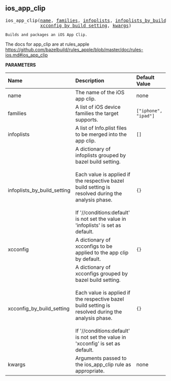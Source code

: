 <!-- Generated with Stardoc: http://skydoc.bazel.build -->



<a id="ios_app_clip"></a>

## ios_app_clip

<pre>
ios_app_clip(<a href="#ios_app_clip-name">name</a>, <a href="#ios_app_clip-families">families</a>, <a href="#ios_app_clip-infoplists">infoplists</a>, <a href="#ios_app_clip-infoplists_by_build_setting">infoplists_by_build_setting</a>, <a href="#ios_app_clip-xcconfig">xcconfig</a>,
             <a href="#ios_app_clip-xcconfig_by_build_setting">xcconfig_by_build_setting</a>, <a href="#ios_app_clip-kwargs">kwargs</a>)
</pre>

    Builds and packages an iOS App Clip.

The docs for app_clip are at rules_apple
https://github.com/bazelbuild/rules_apple/blob/master/doc/rules-ios.md#ios_app_clip


**PARAMETERS**


| Name  | Description | Default Value |
| :------------- | :------------- | :------------- |
| <a id="ios_app_clip-name"></a>name |  The name of the iOS app clip.   |  none |
| <a id="ios_app_clip-families"></a>families |  A list of iOS device families the target supports.   |  <code>["iphone", "ipad"]</code> |
| <a id="ios_app_clip-infoplists"></a>infoplists |  A list of Info.plist files to be merged into the app clip.   |  <code>[]</code> |
| <a id="ios_app_clip-infoplists_by_build_setting"></a>infoplists_by_build_setting |  A dictionary of infoplists grouped by bazel build setting.<br><br>Each value is applied if the respective bazel build setting is resolved during the analysis phase.<br><br>If '//conditions:default' is not set the value in 'infoplists' is set as default.   |  <code>{}</code> |
| <a id="ios_app_clip-xcconfig"></a>xcconfig |  A dictionary of xcconfigs to be applied to the app clip by default.   |  <code>{}</code> |
| <a id="ios_app_clip-xcconfig_by_build_setting"></a>xcconfig_by_build_setting |  A dictionary of xcconfigs grouped by bazel build setting.<br><br>Each value is applied if the respective bazel build setting is resolved during the analysis phase.<br><br>If '//conditions:default' is not set the value in 'xcconfig' is set as default.   |  <code>{}</code> |
| <a id="ios_app_clip-kwargs"></a>kwargs |  Arguments passed to the ios_app_clip rule as appropriate.   |  none |


